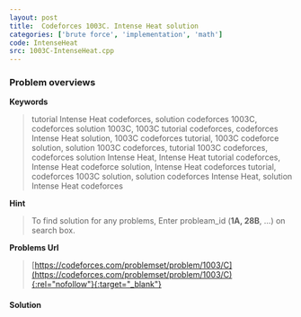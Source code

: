 ```yaml
---
layout: post
title:  Codeforces 1003C. Intense Heat solution
categories: ['brute force', 'implementation', 'math']
code: IntenseHeat
src: 1003C-IntenseHeat.cpp
---
```

### **Problem overviews**

**Keywords**
> tutorial Intense Heat codeforces, solution codeforces 1003C, codeforces solution 1003C, 1003C tutorial codeforces, codeforces Intense Heat solution, 1003C codeforces tutorial, 1003C codeforce solution, solution 1003C codeforces, tutorial 1003C codeforces, codeforces solution Intense Heat, Intense Heat tutorial codeforces, Intense Heat codeforce solution, Intense Heat codeforces tutorial, codeforces 1003C solution, solution codeforces Intense Heat, solution Intense Heat codeforces

**Hint**
> To find solution for any problems, Enter probleam_id (**1A, 28B**, ...) on search box. 

**Problems Url**
> [https://codeforces.com/problemset/problem/1003/C](https://codeforces.com/problemset/problem/1003/C){:rel="nofollow"}{:target="_blank"}

#### **Solution**



